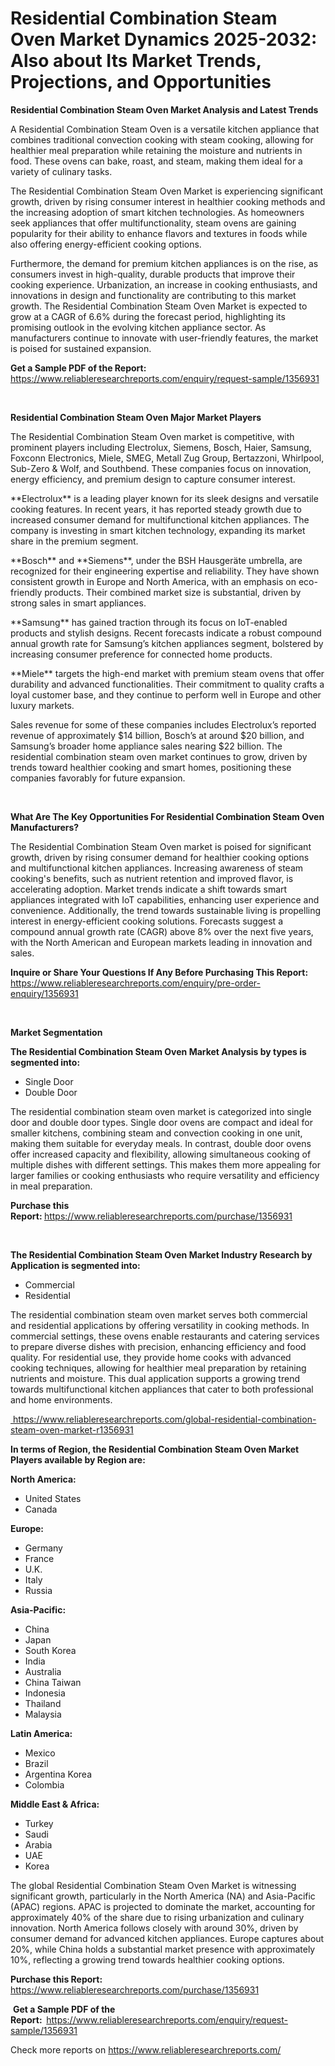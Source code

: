 <p><h1>Residential Combination Steam Oven Market Dynamics 2025-2032: Also about Its Market Trends, Projections, and Opportunities</h1></p><p><strong>Residential Combination Steam Oven Market Analysis and Latest Trends</strong></p>
<p><p>A Residential Combination Steam Oven is a versatile kitchen appliance that combines traditional convection cooking with steam cooking, allowing for healthier meal preparation while retaining the moisture and nutrients in food. These ovens can bake, roast, and steam, making them ideal for a variety of culinary tasks.</p><p>The Residential Combination Steam Oven Market is experiencing significant growth, driven by rising consumer interest in healthier cooking methods and the increasing adoption of smart kitchen technologies. As homeowners seek appliances that offer multifunctionality, steam ovens are gaining popularity for their ability to enhance flavors and textures in foods while also offering energy-efficient cooking options.</p><p>Furthermore, the demand for premium kitchen appliances is on the rise, as consumers invest in high-quality, durable products that improve their cooking experience. Urbanization, an increase in cooking enthusiasts, and innovations in design and functionality are contributing to this market growth. The Residential Combination Steam Oven Market is expected to grow at a CAGR of 6.6% during the forecast period, highlighting its promising outlook in the evolving kitchen appliance sector. As manufacturers continue to innovate with user-friendly features, the market is poised for sustained expansion.</p></p>
<p><strong>Get a Sample PDF of the Report:&nbsp;</strong> <a href="https://www.reliableresearchreports.com/enquiry/request-sample/1356931?utm_campaign=2960&utm_medium=2&utm_source=Github&utm_content=ia&utm_term=05042025&utm_id=residential-combination-steam-oven">https://www.reliableresearchreports.com/enquiry/request-sample/1356931</a></p>
<p>&nbsp;</p>
<p><strong>Residential Combination Steam Oven Major Market Players</strong></p>
<p><p>The Residential Combination Steam Oven market is competitive, with prominent players including Electrolux, Siemens, Bosch, Haier, Samsung, Foxconn Electronics, Miele, SMEG, Metall Zug Group, Bertazzoni, Whirlpool, Sub-Zero & Wolf, and Southbend. These companies focus on innovation, energy efficiency, and premium design to capture consumer interest.</p><p>**Electrolux** is a leading player known for its sleek designs and versatile cooking features. In recent years, it has reported steady growth due to increased consumer demand for multifunctional kitchen appliances. The company is investing in smart kitchen technology, expanding its market share in the premium segment.</p><p>**Bosch** and **Siemens**, under the BSH Hausgeräte umbrella, are recognized for their engineering expertise and reliability. They have shown consistent growth in Europe and North America, with an emphasis on eco-friendly products. Their combined market size is substantial, driven by strong sales in smart appliances.</p><p>**Samsung** has gained traction through its focus on IoT-enabled products and stylish designs. Recent forecasts indicate a robust compound annual growth rate for Samsung’s kitchen appliances segment, bolstered by increasing consumer preference for connected home products.</p><p>**Miele** targets the high-end market with premium steam ovens that offer durability and advanced functionalities. Their commitment to quality crafts a loyal customer base, and they continue to perform well in Europe and other luxury markets.</p><p>Sales revenue for some of these companies includes Electrolux’s reported revenue of approximately $14 billion, Bosch’s at around $20 billion, and Samsung’s broader home appliance sales nearing $22 billion. The residential combination steam oven market continues to grow, driven by trends toward healthier cooking and smart homes, positioning these companies favorably for future expansion.</p></p>
<p>&nbsp;</p>
<p><strong>What Are The Key Opportunities For Residential Combination Steam Oven Manufacturers?</strong></p>
<p><p>The Residential Combination Steam Oven market is poised for significant growth, driven by rising consumer demand for healthier cooking options and multifunctional kitchen appliances. Increasing awareness of steam cooking's benefits, such as nutrient retention and improved flavor, is accelerating adoption. Market trends indicate a shift towards smart appliances integrated with IoT capabilities, enhancing user experience and convenience. Additionally, the trend towards sustainable living is propelling interest in energy-efficient cooking solutions. Forecasts suggest a compound annual growth rate (CAGR) above 8% over the next five years, with the North American and European markets leading in innovation and sales.</p></p>
<p><strong>Inquire or Share Your Questions If Any Before Purchasing This Report:</strong> <a href="https://www.reliableresearchreports.com/enquiry/pre-order-enquiry/1356931?utm_campaign=2960&utm_medium=2&utm_source=Github&utm_content=ia&utm_term=05042025&utm_id=residential-combination-steam-oven">https://www.reliableresearchreports.com/enquiry/pre-order-enquiry/1356931</a></p>
<p>&nbsp;</p>
<p><strong>Market Segmentation</strong></p>
<p><strong>The Residential Combination Steam Oven Market Analysis by types is segmented into:</strong></p>
<p><ul><li>Single Door</li><li>Double Door</li></ul></p>
<p><p>The residential combination steam oven market is categorized into single door and double door types. Single door ovens are compact and ideal for smaller kitchens, combining steam and convection cooking in one unit, making them suitable for everyday meals. In contrast, double door ovens offer increased capacity and flexibility, allowing simultaneous cooking of multiple dishes with different settings. This makes them more appealing for larger families or cooking enthusiasts who require versatility and efficiency in meal preparation.</p></p>
<p><strong>Purchase this Report:&nbsp;</strong><a href="https://www.reliableresearchreports.com/purchase/1356931?utm_campaign=2960&utm_medium=2&utm_source=Github&utm_content=ia&utm_term=05042025&utm_id=residential-combination-steam-oven">https://www.reliableresearchreports.com/purchase/1356931</a></p>
<p>&nbsp;</p>
<p><strong>The Residential Combination Steam Oven Market Industry Research by Application is segmented into:</strong></p>
<p><ul><li>Commercial</li><li>Residential</li></ul></p>
<p><p>The residential combination steam oven market serves both commercial and residential applications by offering versatility in cooking methods. In commercial settings, these ovens enable restaurants and catering services to prepare diverse dishes with precision, enhancing efficiency and food quality. For residential use, they provide home cooks with advanced cooking techniques, allowing for healthier meal preparation by retaining nutrients and moisture. This dual application supports a growing trend towards multifunctional kitchen appliances that cater to both professional and home environments.</p></p>
<p><a href="https://www.reliableresearchreports.com/global-residential-combination-steam-oven-market-r1356931?utm_campaign=2960&utm_medium=2&utm_source=Github&utm_content=ia&utm_term=05042025&utm_id=residential-combination-steam-oven">&nbsp;https://www.reliableresearchreports.com/global-residential-combination-steam-oven-market-r1356931</a></p>
<p><strong>In terms of Region, the Residential Combination Steam Oven Market Players available by Region are:</strong></p>
<p>
    <p> <strong> North America: </strong>
        <ul>
            <li>United States</li>
            <li>Canada</li>
        </ul>
        </p> 
    <p> <strong> Europe: </strong>
        <ul>
            <li>Germany</li>
            <li>France</li>
            <li>U.K.</li>
            <li>Italy</li>
            <li>Russia</li>
        </ul>
        </p> 
    <p> <strong> Asia-Pacific: </strong>
        <ul>
            <li>China</li>
            <li>Japan</li>
            <li>South Korea</li>
            <li>India</li>
            <li>Australia</li>
            <li>China Taiwan</li>
            <li>Indonesia</li>
            <li>Thailand</li>
            <li>Malaysia</li>
        </ul>
        </p> 
    <p> <strong> Latin America: </strong>
        <ul>
            <li>Mexico</li>
            <li>Brazil</li>
            <li>Argentina Korea</li>
            <li>Colombia</li>
        </ul>
        </p> 
    <p> <strong> Middle East & Africa: </strong>
        <ul>
            <li>Turkey</li>
            <li>Saudi</li>
            <li>Arabia</li>
            <li>UAE</li>
            <li>Korea</li>
        </ul>
    </p>
    </p>
<p><p>The global Residential Combination Steam Oven Market is witnessing significant growth, particularly in the North America (NA) and Asia-Pacific (APAC) regions. APAC is projected to dominate the market, accounting for approximately 40% of the share due to rising urbanization and culinary innovation. North America follows closely with around 30%, driven by consumer demand for advanced kitchen appliances. Europe captures about 20%, while China holds a substantial market presence with approximately 10%, reflecting a growing trend towards healthier cooking options.</p></p>
<p><strong>Purchase this Report: </strong><a href="https://www.reliableresearchreports.com/purchase/1356931?utm_campaign=2960&utm_medium=2&utm_source=Github&utm_content=ia&utm_term=05042025&utm_id=residential-combination-steam-oven">https://www.reliableresearchreports.com/purchase/1356931</a></p>
<p>&nbsp;<strong>Get a Sample PDF of the Report:&nbsp;&nbsp;</strong><a href="https://www.reliableresearchreports.com/enquiry/request-sample/1356931?utm_campaign=2960&utm_medium=2&utm_source=Github&utm_content=ia&utm_term=05042025&utm_id=residential-combination-steam-oven">https://www.reliableresearchreports.com/enquiry/request-sample/1356931</a></p>
<p><strong></strong></p>
<p>Check more reports on <a href="https://www.reliableresearchreports.com/?utm_campaign=2960&utm_medium=2&utm_source=Github&utm_content=ia&utm_term=05042025&utm_id=residential-combination-steam-oven">https://www.reliableresearchreports.com/</a></p>